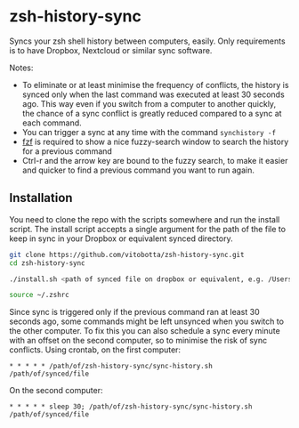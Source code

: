 # zsh-history-sync

Syncs your zsh shell history between computers, easily. Only requirements is to have Dropbox, Nextcloud or similar sync software.

Notes:
- To eliminate or at least minimise the frequency of conflicts, the history is synced only when the last command was executed at least 30 seconds ago. This way even if you switch from a computer to another quickly, the chance of a sync conflict is greatly reduced compared to a sync at each command.
- You can trigger a sync at any time with the command `synchistory -f`
- [fzf](https://github.com/junegunn/fzf) is required to show a nice fuzzy-search window to search the history for a previous command
- Ctrl-r and the arrow key are bound to the fuzzy search, to make it easier and quicker to find a previous command you want to run again.

## Installation

You need to clone the repo with the scripts somewhere and run the install script. The install script accepts a single argument for the path of the file to keep in sync in your Dropbox or equivalent synced directory.

```bash
git clone https://github.com/vitobotta/zsh-history-sync.git
cd zsh-history-sync

./install.sh <path of synced file on dropbox or equivalent, e.g. /Users/vito/Dropbox/zsh_history>

source ~/.zshrc
```

Since sync is triggered only if the previous command ran at least 30 seconds ago, some commands might be left unsynced when you switch to the other computer. To fix this you can also schedule a sync every minute with an offset on the second computer, so to minimise the risk of sync conflicts. Using crontab, on the first computer:

```
* * * * * /path/of/zsh-history-sync/sync-history.sh /path/of/synced/file
```

On the second computer:

```
* * * * * sleep 30; /path/of/zsh-history-sync/sync-history.sh /path/of/synced/file
```





